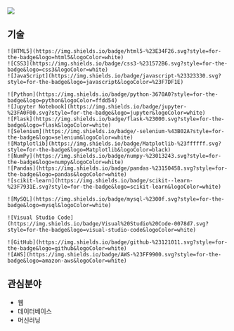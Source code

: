 <img src="https://capsule-render.vercel.app/api?type=cylinder&color=auto&text=스터디룸&fontAlignY=45&fontSize=40&height=150&animation=blinking&hannah">


## 기술

	![HTML5](https://img.shields.io/badge/html5-%23E34F26.svg?style=for-the-badge&logo=html5&logoColor=white)
    ![CSS3](https://img.shields.io/badge/css3-%231572B6.svg?style=for-the-badge&logo=css3&logoColor=white)
    ![JavaScript](https://img.shields.io/badge/javascript-%23323330.svg?style=for-the-badge&logo=javascript&logoColor=%23F7DF1E)
    
    ![Python](https://img.shields.io/badge/python-3670A0?style=for-the-badge&logo=python&logoColor=ffdd54)
    ![Jupyter Notebook](https://img.shields.io/badge/jupyter-%23FA0F00.svg?style=for-the-badge&logo=jupyter&logoColor=white)
    ![Flask](https://img.shields.io/badge/flask-%23000.svg?style=for-the-badge&logo=flask&logoColor=white)
    ![Selenium](https://img.shields.io/badge/-selenium-%43B02A?style=for-the-badge&logo=selenium&logoColor=white)
    ![Matplotlib](https://img.shields.io/badge/Matplotlib-%23ffffff.svg?style=for-the-badge&logo=Matplotlib&logoColor=black)
    ![NumPy](https://img.shields.io/badge/numpy-%23013243.svg?style=for-the-badge&logo=numpy&logoColor=white)
    ![Pandas](https://img.shields.io/badge/pandas-%23150458.svg?style=for-the-badge&logo=pandas&logoColor=white)
    ![scikit-learn](https://img.shields.io/badge/scikit--learn-%23F7931E.svg?style=for-the-badge&logo=scikit-learn&logoColor=white)

    ![MySQL](https://img.shields.io/badge/mysql-%2300f.svg?style=for-the-badge&logo=mysql&logoColor=white)

    ![Visual Studio Code](https://img.shields.io/badge/Visual%20Studio%20Code-0078d7.svg?style=for-the-badge&logo=visual-studio-code&logoColor=white)

    ![GitHub](https://img.shields.io/badge/github-%23121011.svg?style=for-the-badge&logo=github&logoColor=white)
    ![AWS](https://img.shields.io/badge/AWS-%23FF9900.svg?style=for-the-badge&logo=amazon-aws&logoColor=white)

## 관심분야
+ 웹
+ 데이터베이스
+ 머신러닝
